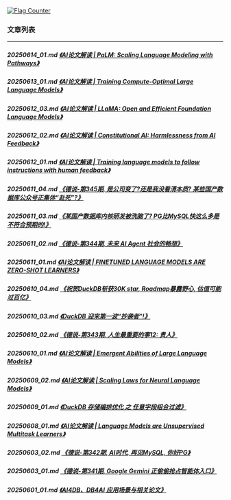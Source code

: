 <a rel="nofollow" href="http://info.flagcounter.com/h9V1"  ><img src="http://s03.flagcounter.com/count/h9V1/bg_FFFFFF/txt_000000/border_CCCCCC/columns_2/maxflags_12/viewers_0/labels_0/pageviews_0/flags_0/"  alt="Flag Counter"  border="0"  ></a>  
  
### 文章列表  
----  
##### 20250614_01.md   [《AI论文解读 | PaLM: Scaling Language Modeling with Pathways》](20250614_01.md)  
##### 20250613_01.md   [《AI论文解读 | Training Compute-Optimal Large Language Models》](20250613_01.md)  
##### 20250612_03.md   [《AI论文解读 | LLaMA: Open and Efficient Foundation Language Models》](20250612_03.md)  
##### 20250612_02.md   [《AI论文解读 | Constitutional AI: Harmlessness from AI Feedback》](20250612_02.md)  
##### 20250612_01.md   [《AI论文解读 | Training language models to follow instructions with human feedback》](20250612_01.md)  
##### 20250611_04.md   [《德说-第345期, 是公司变了?还是我没看清本质? 某些国产数据库公众号正集体“赴死”?》](20250611_04.md)  
##### 20250611_03.md   [《某国产数据库内核研发被洗脑了? PG比MySQL快这么多是不符合预期的!》](20250611_03.md)  
##### 20250611_02.md   [《德说-第344期, 未来 AI Agent 社会的畅想》](20250611_02.md)  
##### 20250611_01.md   [《AI论文解读 | FINETUNED LANGUAGE MODELS ARE ZERO-SHOT LEARNERS》](20250611_01.md)  
##### 20250610_04.md   [《祝贺DuckDB斩获30K star, Roadmap暴露野心, 估值可能过百亿》](20250610_04.md)  
##### 20250610_03.md   [《DuckDB 迎来第一波“抄袭者”!》](20250610_03.md)  
##### 20250610_02.md   [《德说-第343期, 人生最重要的事12: 贵人》](20250610_02.md)  
##### 20250610_01.md   [《AI论文解读 | Emergent Abilities of Large Language Models》](20250610_01.md)  
##### 20250609_02.md   [《AI论文解读 | Scaling Laws for Neural Language Models》](20250609_02.md)  
##### 20250609_01.md   [《DuckDB 存储编排优化 之 任意字段组合过滤》](20250609_01.md)  
##### 20250608_01.md   [《AI论文解读 | Language Models are Unsupervised Multitask Learners》](20250608_01.md)  
##### 20250603_02.md   [《德说-第342期, AI时代, 再见MySQL, 你好PG》](20250603_02.md)  
##### 20250603_01.md   [《德说-第341期, Google Gemini 正偷偷抢占智能体入口》](20250603_01.md)  
##### 20250601_01.md   [《AI4DB、DB4AI 应用场景与相关论文》](20250601_01.md)  
